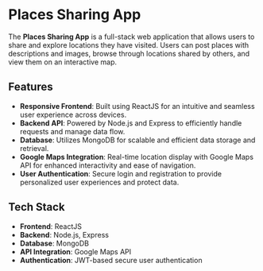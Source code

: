 # Places Sharing App

The **Places Sharing App** is a full-stack web application that allows users to share and explore locations they have visited. Users can post places with descriptions and images, browse through locations shared by others, and view them on an interactive map.

## Features
- **Responsive Frontend**: Built using ReactJS for an intuitive and seamless user experience across devices.
- **Backend API**: Powered by Node.js and Express to efficiently handle requests and manage data flow.
- **Database**: Utilizes MongoDB for scalable and efficient data storage and retrieval.
- **Google Maps Integration**: Real-time location display with Google Maps API for enhanced interactivity and ease of navigation.
- **User Authentication**: Secure login and registration to provide personalized user experiences and protect data.

## Tech Stack
- **Frontend**: ReactJS
- **Backend**: Node.js, Express
- **Database**: MongoDB
- **API Integration**: Google Maps API
- **Authentication**: JWT-based secure user authentication
